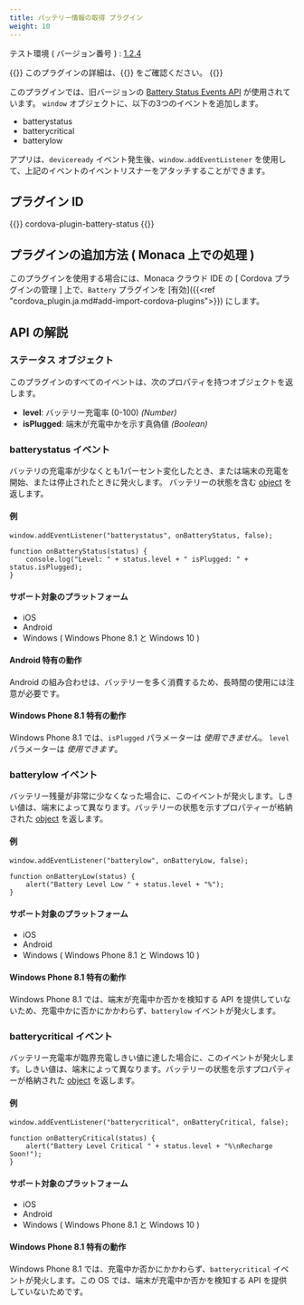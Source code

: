 ```yaml
---
title: バッテリー情報の取得 プラグイン
weight: 10
---
```


テスト環境 ( バージョン番号 ) : [1.2.4](https://github.com/apache/cordova-plugin-battery-status/releases/tag/1.2.4)

{{<note>}}
    このプラグインの詳細は、{{<link title="こちらの原文 ( GitHub )" href="https://github.com/apache/cordova-plugin-battery-status">}} をご確認ください。
{{</note>}}

このプラグインでは、旧バージョンの [Battery Status Events API](http://www.w3.org/TR/2011/WD-battery-status-20110915/) が使用されています。 `window` オブジェクトに、以下の3つのイベントを追加します。

-   batterystatus
-   batterycritical
-   batterylow

アプリは、`deviceready` イベント発生後、`window.addEventListener`
を使用して、上記のイベントのイベントリスナーをアタッチすることができます。

プラグイン ID
-------------

{{<highlight javascript>}}
cordova-plugin-battery-status
{{</highlight>}}

プラグインの追加方法 ( Monaca 上での処理 )
------------------------------------------

このプラグインを使用する場合には、Monaca クラウド IDE の [ Cordova プラグインの管理 ] 上で、`Battery` プラグインを
[有効]({{<ref "cordova_plugin.ja.md#add-import-cordova-plugins">}}) にします。

API の解説
----------

### ステータス オブジェクト

このプラグインのすべてのイベントは、次のプロパティを持つオブジェクトを返します。

-   **level**: バッテリー充電率 (0-100) *(Number)*
-   **isPlugged**: 端末が充電中かを示す真偽値 *(Boolean)*

### batterystatus イベント

バッテリの充電率が少なくとも1パーセント変化したとき、または端末の充電を開始、または停止されたときに発火します。
バッテリーの状態を含む [object](#status-object) を返します。

#### 例

    window.addEventListener("batterystatus", onBatteryStatus, false);

    function onBatteryStatus(status) {
        console.log("Level: " + status.level + " isPlugged: " + status.isPlugged);
    }

#### サポート対象のプラットフォーム

-   iOS
-   Android
-   Windows ( Windows Phone 8.1 と Windows 10 )

#### Android 特有の動作

<div class="admonition warning">

Android
の組み合わせは、バッテリーを多く消費するため、長時間の使用には注意が必要です。

</div>

#### Windows Phone 8.1 特有の動作

Windows Phone 8.1 では、`isPlugged` パラメーターは *使用できません*。
`level` パラメーターは *使用できます*。

### batterylow イベント

バッテリー残量が非常に少なくなった場合に、このイベントが発火します。しきい値は、端末によって異なります。バッテリーの状態を示すプロパティーが格納された
[object](#status-object) を返します。

#### 例

    window.addEventListener("batterylow", onBatteryLow, false);

    function onBatteryLow(status) {
        alert("Battery Level Low " + status.level + "%");
    }

#### サポート対象のプラットフォーム

-   iOS
-   Android
-   Windows ( Windows Phone 8.1 と Windows 10 )

#### Windows Phone 8.1 特有の動作

Windows Phone 8.1 では、端末が充電中か否かを検知する API
を提供していないため、充電中かに否かにかかわらず、`batterylow`
イベントが発火します。

### batterycritical イベント

バッテリー充電率が臨界充電しきい値に達した場合に、このイベントが発火します。しきい値は、端末によって異なります。バッテリーの状態を示すプロパティーが格納された
[object](#status-object) を返します。

#### 例

    window.addEventListener("batterycritical", onBatteryCritical, false);

    function onBatteryCritical(status) {
        alert("Battery Level Critical " + status.level + "%\nRecharge Soon!");
    }

#### サポート対象のプラットフォーム

-   iOS
-   Android
-   Windows ( Windows Phone 8.1 と Windows 10 )

#### Windows Phone 8.1 特有の動作

Windows Phone 8.1 では、充電中か否かにかかわらず、`batterycritical`
イベントが発火します。この OS では、端末が充電中か否かを検知する API
を提供していないためです。
